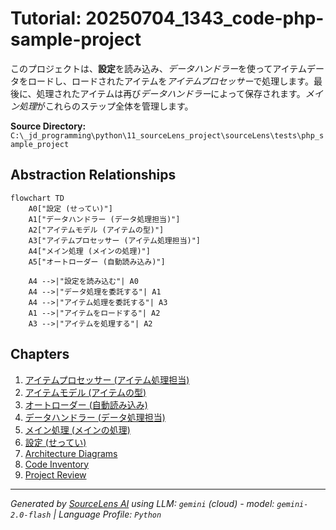 # Tutorial: 20250704_1343_code-php-sample-project

このプロジェクトは、**設定**を読み込み、*データハンドラー*を使ってアイテムデータをロードし、ロードされたアイテムを*アイテムプロセッサー*で処理します。最後に、処理されたアイテムは再び*データハンドラー*によって保存されます。*メイン処理*がこれらのステップ全体を管理します。


**Source Directory:** `C:\_jd_programming\python\11_sourceLens_project\sourceLens\tests\php_sample_project`

## Abstraction Relationships

```mermaid
flowchart TD
    A0["設定 (せってい)"]
    A1["データハンドラー (データ処理担当)"]
    A2["アイテムモデル (アイテムの型)"]
    A3["アイテムプロセッサー (アイテム処理担当)"]
    A4["メイン処理 (メインの処理)"]
    A5["オートローダー (自動読み込み)"]

    A4 -->|"設定を読み込む"| A0
    A4 -->|"データ処理を委託する"| A1
    A4 -->|"アイテム処理を委託する"| A3
    A1 -->|"アイテムをロードする"| A2
    A3 -->|"アイテムを処理する"| A2
```

## Chapters

1. [アイテムプロセッサー (アイテム処理担当)](01_アイテムプロセッサー-アイテム処理担当.md)
2. [アイテムモデル (アイテムの型)](02_アイテムモデル-アイテムの型.md)
3. [オートローダー (自動読み込み)](03_オートローダー-自動読み込み.md)
4. [データハンドラー (データ処理担当)](04_データハンドラー-データ処理担当.md)
5. [メイン処理 (メインの処理)](05_メイン処理-メインの処理.md)
6. [設定 (せってい)](06_設定-せってい.md)
7. [Architecture Diagrams](07_diagrams.md)
8. [Code Inventory](08_code_inventory.md)
9. [Project Review](09_project_review.md)


---

*Generated by [SourceLens AI](https://github.com/openXFlow/sourceLensAI) using LLM: `gemini` (cloud) - model: `gemini-2.0-flash` | Language Profile: `Python`*